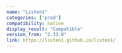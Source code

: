 ```yaml
---
name: "Listen1"
categories: ['prod']
compatibility: native
display_result: "Compatible"
version_from: "2.33.0"
link: https://listen1.github.io/listen1/
---
```

